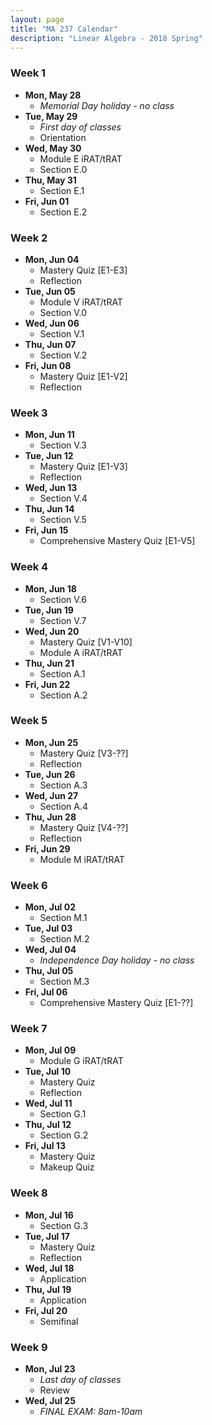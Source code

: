 ```yaml
---
layout: page
title: "MA 237 Calendar"
description: "Linear Algebra - 2018 Spring"
---
```


### Week 1

- **Mon, May 28**
    - *Memorial Day holiday - no class*
- **Tue, May 29**
    - *First day of classes*
    - Orientation
- **Wed, May 30**
    - Module E iRAT/tRAT
    - Section E.0
- **Thu, May 31**
    - Section E.1
- **Fri, Jun 01**
    - Section E.2

### Week 2

- **Mon, Jun 04**
  - Mastery Quiz [E1-E3]
  - Reflection
- **Tue, Jun 05**
  - Module V iRAT/tRAT
  - Section V.0
- **Wed, Jun 06**
  - Section V.1
- **Thu, Jun 07**
  - Section V.2
- **Fri, Jun 08**
  - Mastery Quiz [E1-V2]
  - Reflection

### Week 3

- **Mon, Jun 11**
  - Section V.3
- **Tue, Jun 12**
  - Mastery Quiz [E1-V3]
  - Reflection
- **Wed, Jun 13**
  - Section V.4
- **Thu, Jun 14**
  - Section V.5
- **Fri, Jun 15**
  - Comprehensive Mastery Quiz [E1-V5]

### Week 4

- **Mon, Jun 18**
  - Section V.6
- **Tue, Jun 19**
  - Section V.7
- **Wed, Jun 20**
  - Mastery Quiz [V1-V10]
  - Module A iRAT/tRAT
- **Thu, Jun 21**
  - Section A.1
- **Fri, Jun 22**
  - Section A.2

### Week 5

- **Mon, Jun 25**
  - Mastery Quiz [V3-??]
  - Reflection
- **Tue, Jun 26**
  - Section A.3
- **Wed, Jun 27**
  - Section A.4
- **Thu, Jun 28**
  - Mastery Quiz [V4-??]
  - Reflection
- **Fri, Jun 29**
  - Module M iRAT/tRAT

### Week 6

- **Mon, Jul 02**
  - Section M.1
- **Tue, Jul 03**
  - Section M.2
- **Wed, Jul 04**
  - *Independence Day holiday - no class*
- **Thu, Jul 05**
  - Section M.3
- **Fri, Jul 06**
  - Comprehensive Mastery Quiz [E1-??]

### Week 7

- **Mon, Jul 09**
  - Module G iRAT/tRAT
- **Tue, Jul 10**
  - Mastery Quiz
  - Reflection
- **Wed, Jul 11**
  - Section G.1
- **Thu, Jul 12**
  - Section G.2
- **Fri, Jul 13**
  - Mastery Quiz
  - Makeup Quiz

### Week 8

- **Mon, Jul 16**
  - Section G.3
- **Tue, Jul 17**
  - Mastery Quiz
  - Reflection
- **Wed, Jul 18**
  - Application
- **Thu, Jul 19**
  - Application
- **Fri, Jul 20**
  - Semifinal 

### Week 9

- **Mon, Jul 23**
  - *Last day of classes*
  - Review
- **Wed, Jul 25**
  - *FINAL EXAM: 8am-10am*
